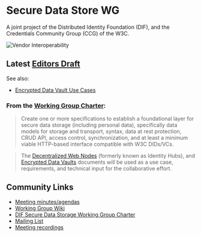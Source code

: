 # Secure Data Store WG

A joint project of the Distributed Identity Foundation (DIF), and the Credentials 
Community Group (CCG) of the W3C.

![Vendor Interoperability](https://github.com/decentralized-identity/confidential-storage/workflows/Vendor%20Interoperability/badge.svg)

## Latest [Editors Draft](https://identity.foundation/edv-spec-storage/)

See also:

* [Encrypted Data Vault Use Cases](https://github.com/decentralized-identity/edv-use-cases)

### From the [Working Group Charter](https://drive.google.com/file/d/1vf2CsD9QZstzrd6CJ4WFVHw0WKwwNLHf/view):

> Create one or more specifications to establish a foundational layer 
> for secure data storage (including personal data), specifically
> data models for storage and transport, syntax, data at rest 
> protection, CRUD API, access control, synchronization, and at least a
> minimum viable HTTP-based interface compatible with W3C DIDs/VCs.

> The [Decentralized Web Nodes](https://github.com/decentralized-identity/decentralized-web-node) (formerly known as Identity Hubs), and 
> [Encrypted Data Vaults](https://github.com/digitalbazaar/encrypted-data-vaults) 
> documents will be used as a use case, requirements, and technical input for the
> collaborative effort.

## Community Links

- [Meeting minutes/agendas](https://github.com/decentralized-identity/edv-spec/blob/master/agenda.md)
- [Working Group Wiki](https://dif.groups.io/g/sds-wg/wiki)
- [DIF Secure Data Storage Working Group Charter](https://drive.google.com/file/d/1vf2CsD9QZstzrd6CJ4WFVHw0WKwwNLHf/view)
- [Mailing List](https://dif.groups.io/g/sds-wg/wiki/home)
- [Meeting recordings](https://docs.google.com/spreadsheets/d/1wgccmMvIImx30qVE9GhRKWWv3vmL2ZyUauuKx3IfRmA/edit#gid=85275820)
